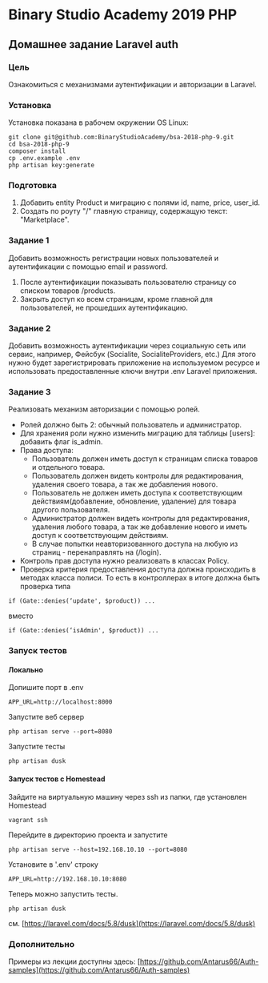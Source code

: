 # Binary Studio Academy 2019 PHP

## Домашнее задание Laravel auth

### Цель
Ознакомиться с механизмами аутентификации и авторизации в Laravel.

### Установка
Установка показана в рабочем окружении OS Linux:
```
git clone git@github.com:BinaryStudioAcademy/bsa-2018-php-9.git
cd bsa-2018-php-9
composer install
cp .env.example .env
php artisan key:generate
```

### Подготовка
1. Добавить entity Product и миграцию с полями id, name, price, user_id.
2. Создать по роуту "/" главную страницу, содержащую текст: "Marketplace".

### Задание 1
Добавить возможность регистрации новых пользователей и аутентификации с помощью email и password.

1. После аутентификации показывать пользователю страницу со списком товаров /products.
2. Закрыть доступ ко всем страницам, кроме главной для пользователей, не прошедших аутентификацию.

### Задание 2
Добавить возможность аутентификации через социальную сеть или сервис, например, Фейсбук (Socialite, SocialiteProviders, etc.)
Для этого нужно будет зарегистрировать приложение на используемом ресурсе и использовать предоставленные ключи внутри .env Laravel приложения.

### Задание 3
Реализовать механизм авторизации с помощью ролей. 

- Ролей должно быть 2: обычный пользователь и администратор.
- Для хранения роли нужно изменить миграцию для таблицы [users]: добавить флаг is_admin.
- Права доступа:
    - Пользователь должен иметь доступ к страницам списка товаров и отдельного товара.
    - Пользователь должен видеть контролы для редактирования, удаления своего товара, а так же добавления нового.
    - Пользователь не должен иметь доступа к соответствующим действиям(добавление, обновление, удаление) для товара другого пользователя.
    - Администратор должен видеть контролы для редактирования, удаления любого товара, а так же добавление нового и иметь доступ к соответствующим действиям.
    - В случае попытки неавторизованного доступа на любую из страниц - перенаправлять на (/login).
- Контроль прав доступа нужно реализовать в классах Policy.
- Проверка критерия предоставления доступа должна происходить в методах класса полиси.
То есть в контроллерах в итоге должна быть проверка типа
```
if (Gate::denies(‘update', $product)) ...
```

вместо
```
if (Gate::denies(‘isAdmin', $product)) ...
```

### Запуск тестов

#### Локально
Допишите порт в .env
```
APP_URL=http://localhost:8000
```
Запустите веб сервер
```
php artisan serve --port=8080
```
Запустите тесты
```
php artisan dusk
```

#### Запуск тестов c Homestead
Зайдите на виртуальную машину через ssh из папки, где установлен Homestead
```
vagrant ssh
```

Перейдите в директорию проекта и запустите
```
php artisan serve --host=192.168.10.10 --port=8080
```

Установите в '.env' строку
```
APP_URL=http://192.168.10.10:8080
```

Теперь можно запустить тесты.
```
php artisan dusk
```

см. [https://laravel.com/docs/5.8/dusk](https://laravel.com/docs/5.8/dusk)

### Дополнительно
Примеры из лекции доступны здесь: [https://github.com/Antarus66/Auth-samples](https://github.com/Antarus66/Auth-samples)
